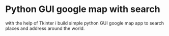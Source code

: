 # Python GUI google map with search
with the help of Tkinter i build simple python GUI google map app to search places and address around the world.

